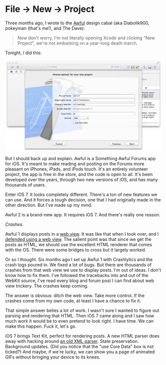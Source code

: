 File → New → Project
====================

Three months ago, I wrote to the [Awful][] design cabal (aka Diabolik900, pokeyman (that's me!), and The Dave):

> Now don't worry, I'm not literally opening Xcode and clicking "New Project", we're not embarking on a year-long death march. 

Tonight, I did this:

![Screenshot of a new Xcode project](screenshots/new-project.png)

But I should back up and explain. Awful is a Something Awful Forums app for iOS. It's meant to make reading and posting on the Forums more pleasant on iPhones, iPads, and iPods touch. It's an entirely volunteer project, the app is free in the store, and the code is open to all. It's been developed over the years, through two new versions of iOS, and has many thousands of users.

Enter iOS 7. It looks completely different. There's a ton of new features we can use. And it forces a tough decision, one that I had originally made in the other direction. But I've made up my mind.

Awful 2 is a brand-new app. It requires iOS 7. And there's really one reason.

*Crashes.*

Awful 1 displays posts in a [web view][UIWebView]. It was like that when I took over, and I [defended using a web view][UIWebView defense]. The salient point was that since we get the posts as HTML, we should use the excellent HTML renderer that comes with the OS. There were some bridges to cross but it largely worked.

Or so I thought. Six months ago I set up Awful 1 with Crashlytics and the crash logs poured in. We fixed a lot of bugs. But there are thousands of crashes from that web view we use to display posts. I'm out of ideas. I don't know how to fix them. I've followed the tracebacks into and out of the WebKit source, I've read every blog and forum post I can find about web view trickery. The crashes keep coming.

The answer is obvious: ditch the web view. Take more control. If the crashes come from my own code, at least I have a chance to fix it.

That simple answer belies a lot of work. I wasn't sure I wanted to figure out parsing and rendering that HTML. Then iOS 7 came along and I saw how much work it would be to even pretend to look right. I have time. We can make this happen. Fuck it, let's go.

iOS 7 brings Text Kit, perfect for rendering posts. A new HTML parser does away with hacking around [an old XML parser][libxml2]. State preservation. Background updates. (Did you notice that the "use Core Data" box is not ticked?) And maybe, if we're lucky, we can show you a page of animated GIFs without bringing your device to its knees.


[Awful]: https://github.com/AwfulDevs/Awful
[libxml2]: http://www.xmlsoft.org/
[UIWebView]: http://developer.apple.com/library/ios/documentation/uikit/reference/UIWebView_Class/Reference/Reference.html
[UIWebView defense]: http://forums.somethingawful.com/showthread.php?threadid=3510131&pagenumber=4&perpage=40#post408802595
